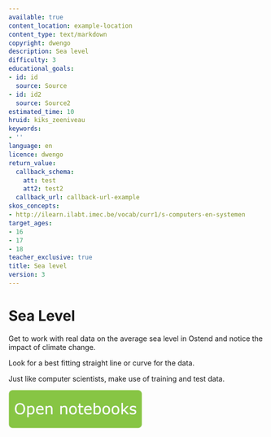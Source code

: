 ```yaml
---
available: true
content_location: example-location
content_type: text/markdown
copyright: dwengo
description: Sea level
difficulty: 3
educational_goals:
- id: id
  source: Source
- id: id2
  source: Source2
estimated_time: 10
hruid: kiks_zeeniveau
keywords:
- ''
language: en
licence: dwengo
return_value:
  callback_schema:
    att: test
    att2: test2
  callback_url: callback-url-example
skos_concepts:
- http://ilearn.ilabt.imec.be/vocab/curr1/s-computers-en-systemen
target_ages:
- 16
- 17
- 18
teacher_exclusive: true
title: Sea level
version: 3
---
```

# Sea Level
Get to work with real data on the average sea level in Ostend and notice the impact of climate change.

Look for a best fitting straight line or curve for the data.

Just like computer scientists, make use of training and test data.

[![](embed/Knop.png "Button")](https://kiks.ilabt.imec.be/jupyterhub/?id=1940_en "Sea Level")
